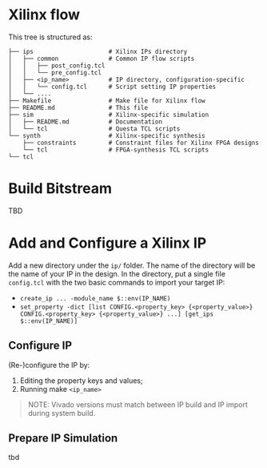 # Xilinx flow
This tree is structured as:
```
├── ips                     # Xilinx IPs directory
│   ├── common              # Common IP flow scripts 
│   │   ├── post_config.tcl
│   │   └── pre_config.tcl
│   ├── <ip_name>           # IP directory, configuration-specific
│   │   └── config.tcl      # Script setting IP properties
│   └── ....
├── Makefile                # Make file for Xilinx flow
├── README.md               # This file
├── sim                     # Xilinx-specific simulation
│   ├── README.md           # Documentation
│   └── tcl                 # Questa TCL scripts
└── synth                   # Xilinx-specific synthesis
    ├── constraints         # Constraint files for Xilinx FPGA designs
    └── tcl                 # FPGA-synthesis TCL scripts
└── tcl                    
```

# Build Bitstream
TBD

# Add and Configure a Xilinx IP
Add a new directory under the `ip/` folder. The name of the directory will be the name of your IP in the design. In the directory, put a single file `config.tcl` with the two basic commands to import your target IP:
* `create_ip ... -module_name $::env(IP_NAME)`
* `set_property -dict [list CONFIG.<property_key> {<property_value>} CONFIG.<property_key> {<property_value>} ...] [get_ips $::env(IP_NAME)]`

## Configure IP
(Re-)configure the IP by:
1. Editing the property keys and values;
2. Running make `<ip_name>`
> NOTE: Vivado versions must match between IP build and IP import during system build.

## Prepare IP Simulation
tbd

 